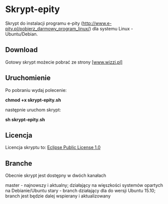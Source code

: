 Skrypt-epity
============

Skrypt do instalacji programu e-pity (http://www.e-pity.pl/pobierz_darmowy_program_linux/) dla systemu Linux - Ubuntu/Debian.

## Download

Gotowy skrypt możecie pobrać ze strony [www.wizzi.pl]

## Uruchomienie

Po pobraniu wydaj polecenie:

**chmod +x skrypt-epity.sh**

następnie uruchom skrypt:

**sh skrypt-epity.sh**

## Licencja

Licencja skryptu to: [Eclipse Public License 1.0]

## Branche

Obecnie skrypt jest dostępny w dwóch kanałach

master - najnowszy i aktualny; działający na więszkości systemów opartych na Debianie/Ubuntu
stary - branch działający dla do wersji Ubuntu 15.10; branch jest będzie dalej wspierany i aktualizowany



[www.wizzi.pl]: http://www.wizzi.pl/index.php?action=tpmod;dl=item177
[Eclipse Public License 1.0]: https://opensource.org/licenses/eclipse-1.0.txt
